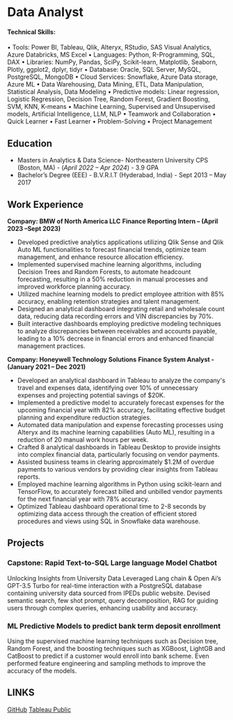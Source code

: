 # Data Analyst

#### Technical Skills: 
•	Tools: Power BI, Tableau, Qlik, Alteryx, RStudio, SAS Visual Analytics, Azure Databricks, MS Excel
•	Languages: Python, R-Programming, SQL, DAX
•	Libraries: NumPy, Pandas, SciPy, Scikit-learn, Matplotlib, Seaborn, Plotly, ggplot2, dplyr, tidyr
•	Database: Oracle, SQL Server, MySQL, PostgreSQL, MongoDB
•	Cloud Services: Snowflake, Azure Data storage, Azure ML
•	Data Warehousing, Data Mining, ETL, Data Manipulation, Statistical Analysis, Data Modeling
•	Predictive models: Linear regression, Logistic Regression, Decision Tree, Random Forest, Gradient Boosting, SVM, KNN, K-means
•	Machine Learning, Supervised and Unsupervised models, Artificial Intelligence, LLM, NLP
•	Teamwork and Collaboration
•	Quick Learner
•	Fast Learner
•	Problem-Solving
•	Project Management

## Education
- Masters in Analytics & Data Science- Northeastern University CPS (Boston, MA) - (_April 2022 – Apr 2024_) - 3.9 GPA
- Bachelor’s Degree (EEE) - B.V.R.I.T (Hyderabad, India) - Sept 2013 – May 2017
		
## Work Experience
**Company: BMW of North America LLC**
**Finance Reporting Intern – (April 2023 –Sept 2023)**
-	Developed predictive analytics applications utilizing Qlik Sense and Qlik Auto ML functionalities to forecast financial trends, optimize team management, and enhance resource allocation efficiency.
-	Implemented supervised machine learning algorithms, including Decision Trees and Random Forests, to automate headcount forecasting, resulting in a 50% reduction in manual processes and improved workforce planning accuracy.
-	Utilized machine learning models to predict employee attrition with 85% accuracy, enabling retention strategies and talent management.
-	Designed an analytical dashboard integrating retail and wholesale count data, reducing data recording errors and VIN discrepancies by 70%.
-	Built interactive dashboards employing predictive modeling techniques to analyze discrepancies between receivables and accounts payable, leading to a 10% decrease in financial errors and enhanced financial management practices.

**Company: Honeywell Technology Solutions**
**Finance System Analyst - (January 2021 – Dec 2021)**
-	Developed an analytical dashboard in Tableau to analyze the company's travel and expenses data, identifying over 10% of unnecessary expenses and projecting potential savings of $20K.
-	Implemented a predictive model to accurately forecast expenses for the upcoming financial year with 82% accuracy, facilitating effective budget planning and expenditure reduction strategies.
-	Automated data manipulation and expense forecasting processes using Alteryx and its machine learning capabilities (Auto ML), resulting in a reduction of 20 manual work hours per week.
-	Crafted 8 analytical dashboards in Tableau Desktop to provide insights into complex financial data, particularly focusing on vendor payments.
-	Assisted business teams in clearing approximately $1.2M of overdue payments to various vendors by providing clear insights from Tableau reports.
-	Employed machine learning algorithms in Python using scikit-learn and TensorFlow, to accurately forecast billed and unbilled vendor payments for the next financial year with 78% accuracy.
-	Optimized Tableau dashboard operational time to 2-8 seconds by optimizing data access through the creation of efficient stored procedures and views using SQL in Snowflake data warehouse.


## Projects
### Capstone: Rapid Text-to-SQL Large language Model Chatbot
Unlocking Insights from University Data Leveraged Lang chain & Open Ai’s GPT-3.5 Turbo for real-time interaction with a PostgreSQL database containing university data sourced from IPEDs public website. Devised semantic search, few shot prompt, query decomposition, RAG for guiding users through complex queries, enhancing usability and accuracy.

### ML Predictive Models to predict bank term deposit enrollment
Using the supervised machine learning techniques such as Decision tree, Random Forest, and the boosting techniques such as XGBoost, LightGB and CatBoost to predict if a customer would enroll into bank scheme. Even performed feature engineering and sampling methods to improve the accuracy of the models. 

## LINKS
[GitHub](https://github.com/ShashankRallapalli25)
[Tableau Public](https://public.tableau.com/app/profile/rvss.shashank) 
